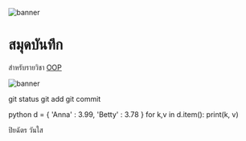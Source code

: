 ![banner](https://github.com/piya231111/piya231111.github.io/assets/159878626/7be0d86e-8774-4e6b-bed1-4ab7ce455577)

# สมุดบันทึก

สำหรับรายวิชา [OOP](https://piya231111.github.io)

![banner](https://github.com/piya231111/piya231111.github.io/assets/159878626/7be0d86e-8774-4e6b-bed1-4ab7ce455577)


git status
git add
git commit

python
d = { 'Anna' : 3.99, 'Betty' : 3.78 }
for k,v in d.item():
  print(k, v) 
  
ปิยฉัตร วันใส


